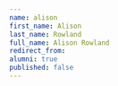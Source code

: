 ```yaml
---
name: alison
first_name: Alison
last_name: Rowland
full_name: Alison Rowland
redirect_from: 
alumni: true
published: false
---
```


